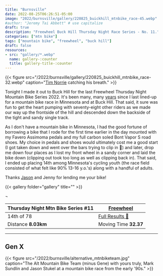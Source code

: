 ```yaml
---
title: "Burnsville"
date: 2022-08-25T06:26:51-05:00
image: "2022/burnsville/gallery/220825_buickhill_mtnbike_race-45.webp"
#author: "Jeremy Tai Abbett" # use capitalize
draft: true
description: "Freewheel Buck Hill Thursday Night Race Series - No. 11."
categories: ["mtn bike"]
tags: ["mountain bike", "freewheel", "buck hill"]
draft: false
resources: 
- src: "gallery/*.webp"
  name: gallery-:counter
  title: gallery-title-:counter
---
```

{{< figure src="/2022/burnsville/gallery/220825_buickhill_mtnbike_race-32.webp" caption="[Tim Norrie](https://www.strava.com/athletes/43032428) catching his breath." >}}

Tonight I made it out to Buck Hill for the last Freewheel Thursday Night Mountain Bike Series 2022. It's been many, many [years](#thealt) since I last lined-up for a mountain bike race in Minnesota and at Buck Hill. That said, it sure was fun to get the heart pumping with seventy-eight other riders as we made our way up the frontside of the hill and descended down the backside of the tight and sandy single track.

As I don't have a mountain bike in Minnesota, I had the good fortune of borrowing a bike that I rode for the first time earlier in the day mounted with my Favero Assimoma pedals and my full carbon soled Bont Vapor S road shoes. My choice in pedals and shoes would ultimately cost me a good start (I got taken down and went over the bars trying to clip in 🤪) and later, drop me down four places as I lost my front wheel in a sandy corner and laid the bike down (clipping out took too long as well as clipping back in). That said, I ended up placing 14th among Minnesota's cycling youth (the race field consisted of what felt like 90% 13-16 y.o.'s) along with a handful of adults.

Thanks [Jason](https://www.strava.com/athletes/4501137) and Jenny for lending me your bike!

{{< gallery folder="gallery" title="" >}}

 ¬

| Thursday Night Mtn Bike Series #11 | [Freewheel](https://www.freewheelbike.com/articles/2022-buck-hill-race-information-pg1228.htm) |
| ----------- | ----------- |
| 14th of 78 | [Full Results 🔗](https://freewheelbikebuckhillthursday11.itsyourrace.com/Results.aspx?id=14635&y=2022&eid=113616&g=A&amin=0&amax=199) |
| Distance **8.03km** | Moving Time **32.37** |

---
## <a id="thealt"></a> Gen X
{{< figure src="/2022/burnsville/alternative_mtnbiketeam.jpg" caption="The Alt Mountain Bike Team (minus Gene) with yours truly, Mark Sundlin and Jason Stukel at a mountain bike race from the early '90s." >}}